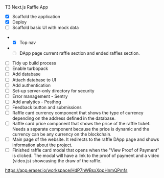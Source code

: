 T3 Next.js Raffle App

- [x] Scaffold the application
- [x] Deploy
- [ ] Scaffold basic UI with mock data
- - [x] Top nav
- - [ ] DApp page current raffle section and ended raffles section.
- [ ] Tidy up build process
- [ ] Enable turbopack
- [ ] Add database
- [ ] Attach database to UI
- [ ] Add authentication
- [ ] Set-up server-only directory for security
- [ ] Error management - Sentry
- [ ] Add analytics - Posthog
- [ ] Feedback button and submissions
- [ ] Raffle card currency component that shows the type of currency depending on the address defined in the database.
- [ ] Raffle card price component that shows the price of the raffle ticket. Needs a separate component because the price is dynamic and the currency can be any currency on the blockchain.
- [ ] Main page of the website. It redirects to the raffle DApp page and shows information about the project.
- [ ] Finished raffle card modal that opens when the "View Proof of Payment" is clicked. The modal will have a link to the proof of payment and a video (video.js) showcasing the draw of the raffle.

https://app.eraser.io/workspace/HdP7hWBsxXppHnmQPmfs
